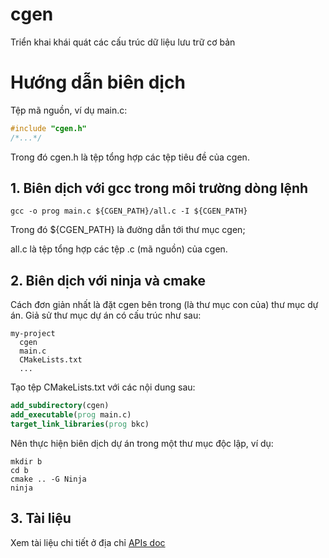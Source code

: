 # cgen
Triển khai khái quát các cấu trúc dữ liệu lưu trữ cơ bản

# Hướng dẫn biên dịch

Tệp mã nguồn, ví dụ main.c:

```C
#include "cgen.h"
/*...*/
```

Trong đó cgen.h là tệp tổng hợp các tệp tiêu đề của cgen.

## 1. Biên dịch với gcc trong môi trường dòng lệnh

```console
gcc -o prog main.c ${CGEN_PATH}/all.c -I ${CGEN_PATH}
```

Trong đó ${CGEN_PATH} là đường dẫn tới thư mục cgen;

all.c là tệp tổng hợp các tệp .c (mã nguồn) của cgen.

## 2. Biên dịch với ninja và cmake

Cách đơn giản nhất là đặt cgen bên trong (là thư mục con của) thư mục dự án. Giả sử thư mục dự án có cấu trúc như sau:

```console
my-project
  cgen
  main.c
  CMakeLists.txt
  ...
```

Tạo tệp CMakeLists.txt với các nội dung sau:

```cmake
add_subdirectory(cgen)
add_executable(prog main.c)
target_link_libraries(prog bkc)
```

Nên thực hiện biên dịch dự án trong một thư mục độc lập, ví dụ:

```console
mkdir b
cd b
cmake .. -G Ninja
ninja
```
## 3. Tài liệu

Xem tài liệu chi tiết ở địa chỉ [APIs doc](https://bangoc.github.io/cgen/)
